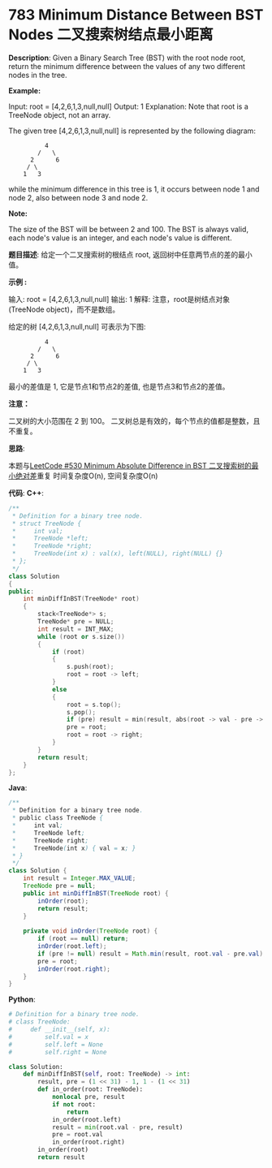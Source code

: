 # 783 Minimum Distance Between BST Nodes 二叉搜索树结点最小距离

__Description__:
Given a Binary Search Tree (BST) with the root node root, return the minimum difference between the values of any two different nodes in the tree.

__Example:__

Input: root = [4,2,6,1,3,null,null]
Output: 1
Explanation:
Note that root is a TreeNode object, not an array.

The given tree [4,2,6,1,3,null,null] is represented by the following diagram:

```text
          4
        /   \
      2      6
     / \    
    1   3  
```

while the minimum difference in this tree is 1, it occurs between node 1 and node 2, also between node 3 and node 2.

__Note:__

The size of the BST will be between 2 and 100.
The BST is always valid, each node's value is an integer, and each node's value is different.

__题目描述__:
给定一个二叉搜索树的根结点 root, 返回树中任意两节点的差的最小值。

__示例 :__

输入: root = [4,2,6,1,3,null,null]
输出: 1
解释:
注意，root是树结点对象(TreeNode object)，而不是数组。

给定的树 [4,2,6,1,3,null,null] 可表示为下图:

```text
          4
        /   \
      2      6
     / \    
    1   3  
```

最小的差值是 1, 它是节点1和节点2的差值, 也是节点3和节点2的差值。

__注意：__

二叉树的大小范围在 2 到 100。
二叉树总是有效的，每个节点的值都是整数，且不重复。

__思路__:

本题与[LeetCode #530 Minimum Absolute Difference in BST 二叉搜索树的最小绝对差](https://www.jianshu.com/p/b3b3dc64be1d)重复
时间复杂度O(n), 空间复杂度O(n)

__代码__:
__C++__:

```C++
/**
 * Definition for a binary tree node.
 * struct TreeNode {
 *     int val;
 *     TreeNode *left;
 *     TreeNode *right;
 *     TreeNode(int x) : val(x), left(NULL), right(NULL) {}
 * };
 */
class Solution 
{
public:
    int minDiffInBST(TreeNode* root) 
    {
        stack<TreeNode*> s;
        TreeNode* pre = NULL;
        int result = INT_MAX;
        while (root or s.size()) 
        {
            if (root) 
            {
                s.push(root);
                root = root -> left;
            } 
            else 
            {
                root = s.top();
                s.pop();
                if (pre) result = min(result, abs(root -> val - pre -> val));
                pre = root;
                root = root -> right;
            }
        }
        return result;
    }
};
```

__Java__:

```Java
/**
 * Definition for a binary tree node.
 * public class TreeNode {
 *     int val;
 *     TreeNode left;
 *     TreeNode right;
 *     TreeNode(int x) { val = x; }
 * }
 */
class Solution {
    int result = Integer.MAX_VALUE;
    TreeNode pre = null;
    public int minDiffInBST(TreeNode root) {
        inOrder(root);
        return result;
    }
    
    private void inOrder(TreeNode root) {
        if (root == null) return;
        inOrder(root.left);
        if (pre != null) result = Math.min(result, root.val - pre.val);
        pre = root;
        inOrder(root.right);
    }
}
```

__Python__:

```Python
# Definition for a binary tree node.
# class TreeNode:
#     def __init__(self, x):
#         self.val = x
#         self.left = None
#         self.right = None

class Solution:
    def minDiffInBST(self, root: TreeNode) -> int:
        result, pre = (1 << 31) - 1, 1 - (1 << 31)
        def in_order(root: TreeNode):
            nonlocal pre, result
            if not root:
                return
            in_order(root.left)
            result = min(root.val - pre, result)
            pre = root.val
            in_order(root.right)
        in_order(root)
        return result
```
